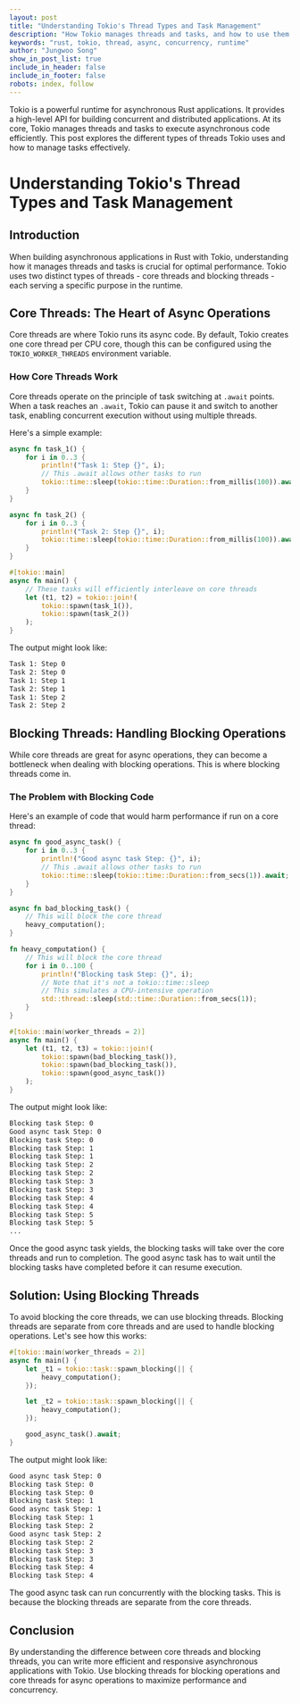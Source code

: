 ```yaml
---
layout: post
title: "Understanding Tokio's Thread Types and Task Management"
description: "How Tokio manages threads and tasks, and how to use them efficiently."
keywords: "rust, tokio, thread, async, concurrency, runtime"
author: "Jungwoo Song"
show_in_post_list: true
include_in_header: false
include_in_footer: false
robots: index, follow
---
```


Tokio is a powerful runtime for asynchronous Rust applications. It provides a high-level API for building concurrent and distributed applications. At its core, Tokio manages threads and tasks to execute asynchronous code efficiently. This post explores the different types of threads Tokio uses and how to manage tasks effectively.

# Understanding Tokio's Thread Types and Task Management

## Introduction
When building asynchronous applications in Rust with Tokio, understanding how it manages threads and tasks is crucial for optimal performance. Tokio uses two distinct types of threads - core threads and blocking threads - each serving a specific purpose in the runtime.

## Core Threads: The Heart of Async Operations

Core threads are where Tokio runs its async code. By default, Tokio creates one core thread per CPU core, though this can be configured using the `TOKIO_WORKER_THREADS` environment variable.

### How Core Threads Work

Core threads operate on the principle of task switching at `.await` points. When a task reaches an `.await`, Tokio can pause it and switch to another task, enabling concurrent execution without using multiple threads.

Here's a simple example:
```rust
async fn task_1() {
    for i in 0..3 {
        println!("Task 1: Step {}", i);
        // This .await allows other tasks to run
        tokio::time::sleep(tokio::time::Duration::from_millis(100)).await;
    }
}

async fn task_2() {
    for i in 0..3 {
        println!("Task 2: Step {}", i);
        tokio::time::sleep(tokio::time::Duration::from_millis(100)).await;
    }
}

#[tokio::main]
async fn main() {
    // These tasks will efficiently interleave on core threads
    let (t1, t2) = tokio::join!(
        tokio::spawn(task_1()),
        tokio::spawn(task_2())
    );
}
```

The output might look like:
```sh
Task 1: Step 0
Task 2: Step 0
Task 1: Step 1
Task 2: Step 1
Task 1: Step 2
Task 2: Step 2
```

## Blocking Threads: Handling Blocking Operations

While core threads are great for async operations, they can become a bottleneck when dealing with blocking operations. This is where blocking threads come in.

### The Problem with Blocking Code

Here's an example of code that would harm performance if run on a core thread:
```rust
async fn good_async_task() {
    for i in 0..3 {
        println!("Good async task Step: {}", i);
        // This .await allows other tasks to run
        tokio::time::sleep(tokio::time::Duration::from_secs(1)).await;
    }
}

async fn bad_blocking_task() {
    // This will block the core thread
    heavy_computation();
}

fn heavy_computation() {
    // This will block the core thread
    for i in 0..100 {
        println!("Blocking task Step: {}", i);
        // Note that it's not a tokio::time::sleep
        // This simulates a CPU-intensive operation
        std::thread::sleep(std::time::Duration::from_secs(1));
    }
}

#[tokio::main(worker_threads = 2)]
async fn main() {
    let (t1, t2, t3) = tokio::join!(
        tokio::spawn(bad_blocking_task()),
        tokio::spawn(bad_blocking_task()),
        tokio::spawn(good_async_task())
    );
}
```

The output might look like:
```sh
Blocking task Step: 0
Good async task Step: 0
Blocking task Step: 0
Blocking task Step: 1
Blocking task Step: 1
Blocking task Step: 2
Blocking task Step: 2
Blocking task Step: 3
Blocking task Step: 3
Blocking task Step: 4
Blocking task Step: 4
Blocking task Step: 5
Blocking task Step: 5
...
```

Once the good async task yields, the blocking tasks will take over the core threads and run to completion. The good async task has to wait until the blocking tasks have completed before it can resume execution.

## Solution: Using Blocking Threads

To avoid blocking the core threads, we can use blocking threads. Blocking threads are separate from core threads and are used to handle blocking operations. Let's see how this works:

```rust
#[tokio::main(worker_threads = 2)]
async fn main() {
    let _t1 = tokio::task::spawn_blocking(|| {
        heavy_computation();
    });

    let _t2 = tokio::task::spawn_blocking(|| {
        heavy_computation();
    });

    good_async_task().await;
}
```

The output might look like:
```sh
Good async task Step: 0
Blocking task Step: 0
Blocking task Step: 0
Blocking task Step: 1
Good async task Step: 1
Blocking task Step: 1
Blocking task Step: 2
Good async task Step: 2
Blocking task Step: 2
Blocking task Step: 3
Blocking task Step: 3
Blocking task Step: 4
Blocking task Step: 4
```

The good async task can run concurrently with the blocking tasks. This is because the blocking threads are separate from the core threads.

## Conclusion

By understanding the difference between core threads and blocking threads, you can write more efficient and responsive asynchronous applications with Tokio. Use blocking threads for blocking operations and core threads for async operations to maximize performance and concurrency.

